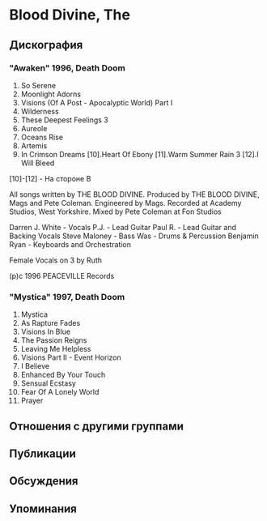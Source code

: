 # Blood Divine, The



## Дискография

### "Awaken" 1996, Death Doom

1. So Serene
2. Moonlight Adorns
3. Visions (Of A Post - Apocalyptic World) Part I
4. Wilderness
5. These Deepest Feelings З
6. Aureole
7. Oceans Rise
8. Artemis
9. In Crimson Dreams
[10].Heart Of Ebony
[11].Warm Summer Rain З
[12].I Will Bleed

 [10]-[12] - Ha cтороне B

All songs written by THE BLOOD DIVINE.
Produced by THE BLOOD DIVINE, Mags and Pete Coleman.
Engineered by Mags.
Recorded at Academy Studios, West Yorkshire.
Mixed by Pete Coleman at Fon Studios

Darren J. White - Vocals
P.J. - Lead Guitar
Paul R. - Lead Guitar and Backing Vocals
Steve Maloney - Bass
Was - Drums & Percussion
Benjamin Ryan - Keyboards and  Orchestration

Female Vocals on З by Ruth

(p)c 1996 PEACEVILLE Records

### "Mystica" 1997, Death Doom

1. Mystica
2. As Rapture Fades
3. Visions In Blue
4. The Passion Reigns
5. Leaving Me Helpless
6. Visions Part II - Event Horizon
7. I Believe
8. Enhanced By Your Touch
9. Sensual Ecstasy
10. Fear Of A Lonely World
11. Prayer


## Отношения с другими группами


## Публикации


## Обсуждения


## Упоминания

